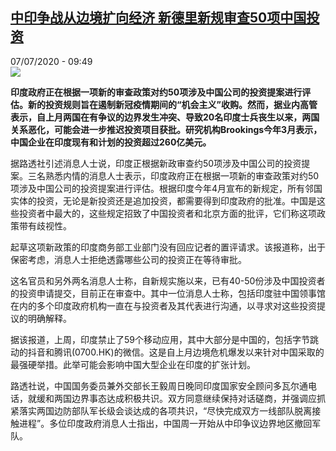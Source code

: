 <!--1594112039000-->
[中印争战从边境扩向经济 新德里新规审查50项中国投资](http://www.rfi.fr//cn/%E4%B8%AD%E5%9B%BD/20200707-%E4%B8%AD%E5%8D%B0%E4%BA%89%E6%88%98%E4%BB%8E%E8%BE%B9%E5%A2%83%E6%89%A9%E5%90%91%E7%BB%8F%E6%B5%8E-%E6%96%B0%E5%BE%B7%E9%87%8C%E6%96%B0%E8%A7%84%E5%AE%A1%E6%9F%A550%E9%A1%B9%E4%B8%AD%E5%9B%BD%E6%8A%95%E8%B5%84)
------

<div>07/07/2020 - 09:49</div><img src="https://s.rfi.fr/media/display/6649fd52-c026-11ea-b431-005056bff430/w:310/p:16x9/zygxt.jpg"><p><strong>印度政府正在根据一项新的审查政策对约50项涉及中国公司的投资提案进行评估。新的投资规则旨在遏制新冠疫情期间的“机会主义”收购。然而，据业内高管表示，自上月两国在有争议的边界发生冲突、导致20名印度士兵丧生以来，两国关系恶化，可能会进一步推迟投资项目获批。研究机构Brookings今年3月表示，中国企业在印度现有和计划的投资超过260亿美元。</strong></p><div class="t-content__body u-clearfix"><div class="m-interstitial"></div><p>据路透社引述消息人士说，印度正根据新政审查约50项涉及中国公司的投资提案。三名熟悉内情的消息人士表示，印度政府正在根据一项新的审查政策对约50项涉及中国公司的投资提案进行评估。根据印度今年4月宣布的新规定，所有邻国实体的投资，无论是新投资还是追加投资，都需要得到印度政府的批准。中国是这些投资者中最大的，这些规定招致了中国投资者和北京方面的批评，它们称这项政策带有歧视性。</p><p>起草这项新政策的印度商务部工业部门没有回应记者的置评请求。该报道称，出于保密考虑，消息人士拒绝透露哪些公司的投资正在等待审批。</p><p>这名官员和另外两名消息人士称，自新规实施以来，已有40-50份涉及中国投资者的投资申请提交，目前正在审查中。其中一位消息人士称，包括印度驻中国领事馆在内的多个印度政府机构一直在与投资者及其代表进行沟通，以寻求对这些投资提议的明确解释。</p><p>据该报道，上周，印度禁止了59个移动应用，其中大部分是中国的，包括字节跳动的抖音和腾讯(0700.HK)的微信。这是自上月边境危机爆发以来针对中国采取的最强硬举措。此举可能会影响中国大型企业在印度的扩张计划。</p><p>路透社说，中国国务委员兼外交部长王毅周日晚同印度国家安全顾问多瓦尔通电话，就缓和两国边界事态达成积极共识。双方同意继续保持对话磋商，并强调应抓紧落实两国边防部队军长级会谈达成的各项共识，“尽快完成双方一线部队脱离接触进程”。多位印度政府消息人士指出，中国周一开始从中印争议边界地区撤回军队。</p><div class="o-self-promo o-self-promo--nl o-self-promo--hidden" data-selfpromo-newsletter></div><div class="o-self-promo o-self-promo--app o-self-promo--hidden" data-selfpromo-app></div></div>
